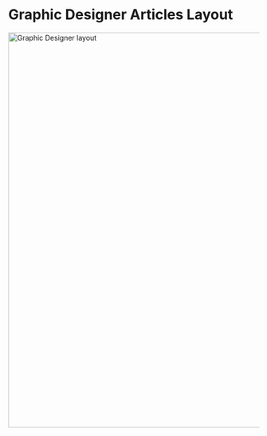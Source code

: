 # Graphic Designer Articles Layout   

[<img width="793" alt="Graphic Designer layout" src="https://user-images.githubusercontent.com/82247833/196008348-e79b82aa-221b-4a30-8ef7-b4b875d92d27.png">](https://frontendella.github.io/graphic_designer_articles_layout/)
